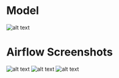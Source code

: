
# Model
![alt text](https://cdn.discordapp.com/attachments/953573962519031848/1043924709768691772/Diagram.png)
# Airflow Screenshots

![alt text](https://cdn.discordapp.com/attachments/953573962519031848/1043923659045212221/Screenshot_2565-11-20_at_22.53.52.png)
![alt text](https://cdn.discordapp.com/attachments/953573962519031848/1043923659405938698/Screenshot_2565-11-20_at_22.57.12.png)
![alt text](https://cdn.discordapp.com/attachments/953573962519031848/1043923659716304996/Screenshot_2565-11-20_at_22.58.58.png)